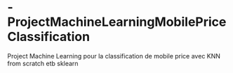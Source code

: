# -ProjectMachineLearningMobilePriceClassification
Project Machine Learning pour la classification de mobile price avec KNN from scratch etb sklearn
